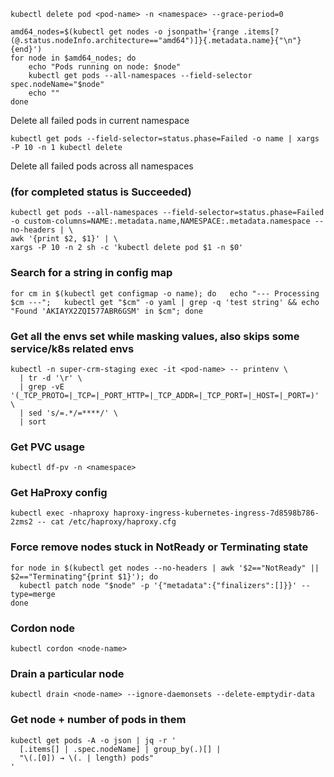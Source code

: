 ```shell
kubectl delete pod <pod-name> -n <namespace> --grace-period=0
```

```shell
amd64_nodes=$(kubectl get nodes -o jsonpath='{range .items[?(@.status.nodeInfo.architecture=="amd64")]}{.metadata.name}{"\n"}{end}')
for node in $amd64_nodes; do
    echo "Pods running on node: $node"
    kubectl get pods --all-namespaces --field-selector spec.nodeName="$node"
    echo ""
done
```

Delete all failed pods in current namespace
```shell
kubectl get pods --field-selector=status.phase=Failed -o name | xargs -P 10 -n 1 kubectl delete
```


Delete all failed pods across all namespaces

### (for completed status is Succeeded)

```shell
kubectl get pods --all-namespaces --field-selector=status.phase=Failed -o custom-columns=NAME:.metadata.name,NAMESPACE:.metadata.namespace --no-headers | \
awk '{print $2, $1}' | \
xargs -P 10 -n 2 sh -c 'kubectl delete pod $1 -n $0'
```


### Search for a string in config map

```shell
for cm in $(kubectl get configmap -o name); do   echo "--- Processing $cm ---";   kubectl get "$cm" -o yaml | grep -q 'test string' && echo "Found 'AKIAYX2ZQI577ABR6GSM' in $cm"; done
```

### Get all the envs set while masking values, also skips some service/k8s related envs
```shell
kubectl -n super-crm-staging exec -it <pod-name> -- printenv \
  | tr -d '\r' \
  | grep -vE '(_TCP_PROTO=|_TCP=|_PORT_HTTP=|_TCP_ADDR=|_TCP_PORT=|_HOST=|_PORT=)' \
  | sed 's/=.*/=****/' \
  | sort
```

### Get PVC usage 
```shell
kubectl df-pv -n <namespace>
```

### Get HaProxy config
```shell
kubectl exec -nhaproxy haproxy-ingress-kubernetes-ingress-7d8598b786-2zms2 -- cat /etc/haproxy/haproxy.cfg
```

### Force remove nodes stuck in NotReady or Terminating state
```shell
for node in $(kubectl get nodes --no-headers | awk '$2=="NotReady" || $2=="Terminating"{print $1}'); do
  kubectl patch node "$node" -p '{"metadata":{"finalizers":[]}}' --type=merge
done
```

### Cordon node
```shell
kubectl cordon <node-name>
```

### Drain a particular node
```shell
kubectl drain <node-name> --ignore-daemonsets --delete-emptydir-data
```

### Get node + number of pods in them
```shell
kubectl get pods -A -o json | jq -r '
  [.items[] | .spec.nodeName] | group_by(.)[] |
  "\(.[0]) → \(. | length) pods"
'
```